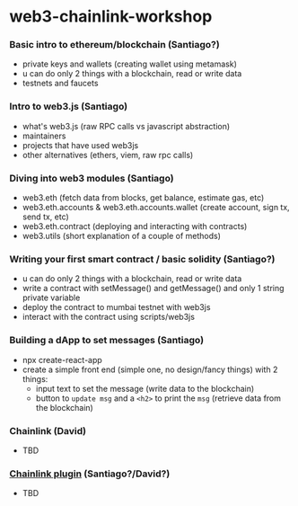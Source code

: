 # web3-chainlink-workshop

### Basic intro to ethereum/blockchain (Santiago?)

- private keys and wallets (creating wallet using metamask)
- u can do only 2 things with a blockchain, read or write data
- testnets and faucets

### Intro to web3.js (Santiago)

- what's web3.js (raw RPC calls vs javascript abstraction)
- maintainers
- projects that have used web3js
- other alternatives (ethers, viem, raw rpc calls)

### Diving into web3 modules (Santiago)

- web3.eth (fetch data from blocks, get balance, estimate gas, etc)
- web3.eth.accounts & web3.eth.accounts.wallet (create account, sign tx, send tx, etc)
- web3.eth.contract (deploying and interacting with contracts)
- web3.utils (short explanation of a couple of methods)

### Writing your first smart contract / basic solidity (Santiago?)

- u can do only 2 things with a blockchain, read or write data
- write a contract with setMessage() and getMessage() and only 1 string private variable
- deploy the contract to mumbai testnet with web3js
- interact with the contract using scripts/web3js

### Building a dApp to set messages (Santiago)

- npx create-react-app
- create a simple front end (simple one, no design/fancy things) with 2 things:
  - input text to set the message (write data to the blockchain)
  - button to `update msg` and a `<h2>` to print the `msg` (retrieve data from the blockchain)

### Chainlink (David)

- TBD

### [Chainlink plugin](https://www.npmjs.com/package/@chainsafe/web3-plugin-chainlink) (Santiago?/David?)

- TBD
